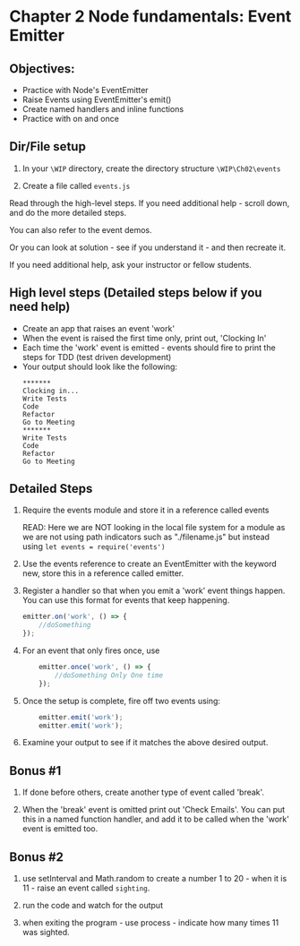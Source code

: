 # Chapter 2 Node fundamentals: Event Emitter
## Objectives:
* Practice with Node's EventEmitter 
* Raise Events using EventEmitter's emit()
* Create named handlers and inline functions
* Practice with on and once 

## Dir/File setup

1. In your `\WIP` directory, create the directory structure `\WIP\Ch02\events`

1. Create a file called `events.js`

Read through the high-level steps. If you need additional help - scroll down, and do the more detailed steps. 

You can also refer to the event demos.

Or you can look at solution  - see if you understand it - and then recreate it.

If you need additional help, ask your instructor or fellow students. 

## High level steps (Detailed steps below if you need help)
* Create an app that raises an event 'work'
* When the event is raised the first time only, print out, 'Clocking In'
* Each time the 'work' event is emitted - events should fire to print the steps for TDD (test driven development)
* Your output should look like the following:
    ```
    *******
    Clocking in...
    Write Tests
    Code
    Refactor
    Go to Meeting
    *******
    Write Tests
    Code
    Refactor
    Go to Meeting
    ```

## Detailed Steps


1. Require the events module and store it in a reference called events

    READ: Here we are NOT looking in the local file system for a module as we are not using path indicators such as "./filename.js" but instead using `let events = require('events')`

1. Use the events reference to create an EventEmitter with the keyword new, store this in a reference called emitter.

1. Register a handler so that when you emit a 'work' event things happen. You can use this format for events that keep happening. 
    ```javascript
    emitter.on('work', () => { 
        //doSomething
    });
    ```

1. For an event that only fires once, use 

    ```javascript
        emitter.once('work', () => { 
            //doSomething Only One time
        });
    ```

1. Once the setup is complete, fire off two events using:

    ```javascript
        emitter.emit('work');
        emitter.emit('work');
    ```

1. Examine your output to see if it matches the above desired output.


## Bonus #1

1. If done before others, create another type of event called 'break'.

1. When the 'break' event is omitted print out 'Check Emails'. You can put this in a named function handler, and add it to be called when the 'work' event is emitted too.

## Bonus #2

1. use setInterval and Math.random to create a number 1 to 20 - when it is 11 - raise an event called `sighting`. 

1. run the code and watch for the output

1. when exiting the program - use process - indicate how many times 11 was sighted.


